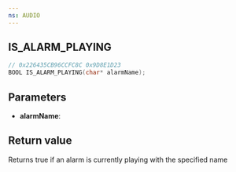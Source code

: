 ```yaml
---
ns: AUDIO
---
```

## IS_ALARM_PLAYING

```c
// 0x226435CB96CCFC8C 0x9D8E1D23
BOOL IS_ALARM_PLAYING(char* alarmName);
```

## Parameters
* **alarmName**:

## Return value
Returns true if an alarm is currently playing with the specified name
